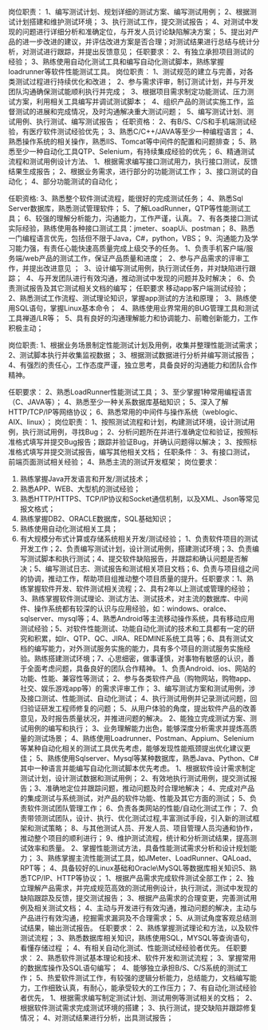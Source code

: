 岗位职责：
1、编写测试计划、规划详细的测试方案、编写测试用例；
2、根据测试计划搭建和维护测试环境；
3、执行测试工作，提交测试报告；
4、对测试中发现的问题进行详细分析和准确定位，与开发人员讨论缺陷解决方案；
5、提出对产品的进一步改进的建议，并评估改进方案是否合理；对测试结果进行总结与统计分析，对测试进行跟踪，并提出反馈意见；
任职要求：
2、有独立承担项目测试的经验；
3、熟练使用自动化测试工具和编写自动化测试脚本，熟练掌握loadrunner等软件性能测试工具。
岗位职责：
1、测试规范的建立与完善，对各类测试过程进行持续优化和改进； 
2、参与需求评审，制订测试计划，并与开发团队沟通确保测试能顺利执行并完成； 
3、根据项目需求制定功能测试、压力测试方案，利用相关工具编写并调试测试脚本； 
4、组织产品的测试实施工作，监督测试的进展和完成情况，及时沟通解决重大测试问题； 
5、编写测试计划、测试用例、执行测试、编写测试报告；
任职资格：
2、有B/S、C/S和手机端测试经验，有医疗软件测试经验优先；
3、熟悉C/C++/JAVA等至少一种编程语言；
4、熟悉操作系统的相关操作，熟悉IIS、Tomcat等中间件的配置和问题排查；
5、熟悉至少一种自动化工具QTP、Selenium，有持续集成经验的优先；
6、精通测试流程和测试用例设计方法、
1、根据需求编写接口测试用力，执行接口测试，反馈结果生成报告；
2、根据业务需求，进行部分的功能测试工作；
3、接口测试的自动化；
4、部分功能测试的自动化；


任职资格:
3、熟悉整个软件测试流程，能很好的完成测试任务；
4、熟悉Sql Server数据库，熟悉测试管理软件；
5、了解LoadRunner，QTP等性能测试工具；
6、较强的理解分析能力，沟通能力，工作严谨，认真。
7、有各类接口测试实际经验，熟练使用各种接口测试工具：jmeter、soapUi、postman；
8、熟悉一门编程语言优先，包括但不限于Java，C#，python，VBS；
9、沟通能力及学习能力强，有责任心能快速高质量完成上级交予的任务。
1、负责手机客户端/服务端/web产品的测试工作，保证产品质量和进度； 
2、参与产品需求的评审工作，并提出改进意见 ； 
3、设计编写测试用例，执行测试任务，并对缺陷进行跟踪； 
4、与开发团队进行有效沟通，推动测试中发现的问题并及时解决； 
6、负责测试报告及其它测试相关文档的编写；
任职要求
移动app客户端测试经验； 
2、熟悉测试工作流程、测试理论知识，掌握app测试的方法和原理； 
3、熟练使用SQL语句，掌握Linux基本命令； 
4、熟练使用业界常用的BUG管理工具和测试工具禅道/LR等； 
5、具有良好的沟通理解能力和协调能力、前瞻创新能力，工作积极主动； 

岗位职责:
1、根据业务场景制定性能测试计划及用例，收集并整理性能测试需求；
2、测试脚本执行并收集监视数据；
3、根据测试数据进行分析并编写测试报告；
4、有强烈的责任心，工作态度严谨，独立思考，具备良好的沟通能力和团队合作精神。

任职要求：
2、熟悉LoadRunner性能测试工具；
3、至少掌握1种常用编程语言（C、JAVA等）；
4、熟悉至少一种关系数据库基础知识；
5、深入了解HTTP/TCP/IP等网络协议；
6、熟悉常用的中间件与操作系统（weblogic、AIX、linux）；
岗位职责：
1、按照测试流程和计划，构建测试环境，设计测试用例，执行测试用例，寻找Bug；
2、分析问题所在并进行准确定位和验证，按照标准格式填写并提交Bug报告；跟踪并验证Bug，并确认问题得以解决；
3、按照标准格式填写并提交测试报告，编写其他相关文档；
任职条件：
3、有接口测试，前端页面测试相关经验；
4、熟悉主流的测试开发框架；
岗位要求：
1. 熟练掌握Java开发语言和开发/测试技术；
2. 熟悉APP、WEB、大型机的测试经验；
3. 熟悉HTTP/HTTPS、TCP/IP协议和Socket通信机制，以及XML、Json等常见报文格式；
4. 熟练掌握DB2、ORACLE数据库，SQL基础知识；
5. 熟练使用自动化测试相关工具；
6. 有大规模分布式计算或存储系统相关开发/测试经验；
1、负责软件项目的测试开发工作；2、负责编写测试计划，设计测试用例，搭建测试环境；3、负责编写测试脚本和执行测试；4、提交软件缺陷报告，并跟踪和确认问题是否解决；5、编写测试日志、测试报告和测试相关项目文档；6、负责与项目组之间的协调，推动工作，帮助项目组推动整个项目质量的提升。任职要求：1、熟练掌握软件开发、软件测试相关流程；2、具有2年以上测试或管理的经验；3、熟练掌握软件测试理论、测试方法、测试技术，对主流的数据库、中间件、操作系统都有较深的认识与应用经验，如：windows、oralce、sqlserver、mysql等；4、熟悉Android等主流移动操作系统，具有移动应用测试经验；5、对软件性能测试、功能自动化测试的技术和工具都有一定的研究和积累，如lr、QTP、QC、JIRA、REDMINE系统工具等；6、具有测试文档的编写能力，对外测试服务实施的能力，具有多个项目的测试服务实施经验。熟练搭建测试环境；7、心思细密，做事谨慎，对事物有敏感的认识，善于全面考虑问题，具备良好的团队合作精神。
1、负责Android、ios、网站的功能、性能、兼容性等测试；
2、参与各类软件产品（购物网站，购物app、社交、娱乐游戏app等）的需求评审工作；
3、编写测试方案和测试用例，涉及接口测试、性能测试、自动化测试；
4、执行测试用例并记录测试问题，回归验证研发工程师修复的问题；
5、从用户体验的角度，提出软件产品的改善意见，及时报告质量状况，并推进问题的解决。
2、能独立完成测试方案、测试用例的编写和执行；
3、业务理解能力出色，能够深度分析需求并提炼高质量的测试场景；
4、熟练使用Loadrunner、Postman、Appium、Selenium等某种自动化相关的测试工具优先考虑，能够发现性能瓶颈提出优化建议更佳；
5、熟练使用Sqlserver、Mysql等某种数据库，熟悉Java、Python、C#其中一种语言并能编写自动化测试脚本优先考虑。
1、根据软件设计需求制定测试计划，设计测试数据和测试用例；
2、有效地执行测试用例，提交测试报告；3、准确地定位并跟踪问题，推动问题及时合理地解决；
4、完成对产品的集成测试与系统测试，对产品的软件功能、性能及其它方面的测试；
5、负责软件测试团队管理工作；
6、负责各类网站的性能/自动化测试工作；
7、负责带领测试团队，设计、执行、优化测试过程,丰富测试手段，引入新的测试框架和测试策略；
8、与其他测试人员、开发人员、项目管理人员沟通和协作，推动整个项目的顺利进行；
9、维护测试流程，统计和分析测试结果，提高测试效率和质量。
2、掌握性能测试方法，具备性能测试需求分析和设计规划能力；
3、熟练掌握主流性能测试工具，如JMeter、LoadRunner、QALoad、RPT等；
4、具备较好的Linux基础和Oracle\MySQL等数据库相关知识5、熟悉TCP/IP、HTTP等协议；
1、根据产品需求完成软件测试全部工作；
2、独立理解产品需求，并完成规范高效的测试用例设计，执行测试，测试中发现的缺陷跟踪及反馈，提交测试报告；
3、根据产品需求的合理变更，完善测试用例及相关测试文档；
4、主动与开发进行有效沟通，推动问题的解决，主动与产品进行有效沟通，挖掘需求漏洞及不合理需求；
5、从测试角度客观总结测试结果，输出测试报告。
任职要求：
2、熟练掌握测试理论和方法，以及软件测试流程；
3、熟悉数据库相关知识，熟练使用SQL，MYSQL等查询语句，看懂存储过程 ；
4、有相关自动化测试、性能测试经经验者优先。
任职要求：
2、熟悉软件测试基本理论和技术、软件开发和测试流程；
3、掌握常用的数据库操作及SQL语句编写； 
4、能够独立承担B/S、C/S系统的测试工作；
5、热爱软件测试工作，有较强的逻辑分析能力，总结能力，文档编写能力，工作细致认真，有耐心，能承受较大的工作压力；
7、有自动化测试经验者优先，
1、根据需求编写制定测试计划、测试用例等测试相关的文档； 
2、根据软件测试需求完成测试环境的搭建；
3、执行测试，提交缺陷并跟踪修复情况；
4、对测试结果进行分析，出具测试报告；